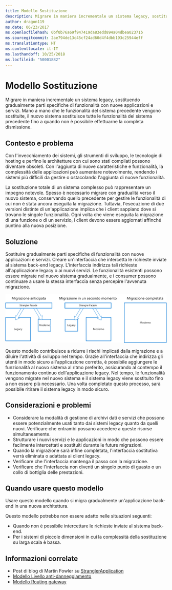 ```yaml
---
title: Modello Sostituzione
description: Migrare in maniera incrementale un sistema legacy, sostituendo gradualmente parti specifiche di funzionalità con nuove applicazioni e servizi.
author: dragon119
ms.date: 06/23/2017
ms.openlocfilehash: 0bf0b76a69f947419da83edd894a04dbea02371b
ms.sourcegitcommit: 2ae794de13c45cf24ad60d4f4dbb193c25944eff
ms.translationtype: HT
ms.contentlocale: it-IT
ms.lasthandoff: 10/25/2018
ms.locfileid: "50001882"
---
```

# <a name="strangler-pattern"></a>Modello Sostituzione

Migrare in maniera incrementale un sistema legacy, sostituendo gradualmente parti specifiche di funzionalità con nuove applicazioni e servizi. Mano a mano che le funzionalità del sistema precedente vengono sostituite, il nuovo sistema sostituisce tutte le funzionalità del sistema precedente fino a quando non è possibile effettuarne la completa dismissione. 

## <a name="context-and-problem"></a>Contesto e problema

Con l'invecchiamento dei sistemi, gli strumenti di sviluppo, le tecnologie di hosting e perfino le architetture con cui sono stati compilati possono diventare obsoleti. Con l'aggiunta di nuove caratteristiche e funzionalità, la complessità delle applicazioni può aumentare notevolmente, rendendo i sistemi più difficili da gestire o ostacolando l'aggiunta di nuove funzionalità.

La sostituzione totale di un sistema complesso può rappresentare un impegno notevole. Spesso è necessario migrare con gradualità verso il nuovo sistema, conservando quello precedente per gestire le funzionalità di cui non è stata ancora eseguita la migrazione. Tuttavia, l'esecuzione di due versioni distinte di un'applicazione implica che i client sappiano dove si trovano le singole funzionalità. Ogni volta che viene eseguita la migrazione di una funzione o di un servizio, i client devono essere aggiornati affinché puntino alla nuova posizione.

## <a name="solution"></a>Soluzione

Sostituire gradualmente parti specifiche di funzionalità con nuove applicazioni e servizi. Creare un'interfaccia che intercetta le richieste inviate al sistema back-end legacy. L'interfaccia indirizza tali richieste all'applicazione legacy o ai nuovi servizi. Le funzionalità esistenti possono essere migrate nel nuovo sistema gradualmente, e i consumer possono continuare a usare la stessa interfaccia senza percepire l'avvenuta migrazione.

![](./_images/strangler.png)  

Questo modello contribuisce a ridurre i rischi implicati dalla migrazione e a diluire l'attività di sviluppo nel tempo. Grazie all'interfaccia che indirizza gli utenti in modo sicuro all'applicazione corretta, è possibile aggiungere le funzionalità al nuovo sistema al ritmo preferito, assicurando al contempo il funzionamento continuo dell'applicazione legacy. Nel tempo, le funzionalità vengono migrate nel nuovo sistema e il sistema legacy viene sostituito fino a non essere più necessario. Una volta completato questo processo, sarà possibile ritirare il sistema legacy in modo sicuro.

## <a name="issues-and-considerations"></a>Considerazioni e problemi

- Considerare la modalità di gestione di archivi dati e servizi che possono essere potenzialmente usati tanto dai sistemi legacy quanto da quelli nuovi. Verificare che entrambi possano accedere a queste risorse simultaneamente.
- Strutturare i nuovi servizi e le applicazioni in modo che possono essere facilmente intercettati e sostituiti durante le future migrazioni.
- Quando la migrazione sarà infine completata, l'interfaccia sostitutiva verrà eliminata o adattata ai client legacy.
- Verificare che l'interfaccia mantenga il passo con la migrazione.
- Verificare che l'interfaccia non diventi un singolo punto di guasto o un collo di bottiglia delle prestazioni.

## <a name="when-to-use-this-pattern"></a>Quando usare questo modello

Usare questo modello quando si migra gradualmente un'applicazione back-end in una nuova architettura.

Questo modello potrebbe non essere adatto nelle situazioni seguenti:

- Quando non è possibile intercettare le richieste inviate al sistema back-end.
- Per i sistemi di piccole dimensioni in cui la complessità della sostituzione su larga scala è bassa.

## <a name="related-guidance"></a>Informazioni correlate

- Post di blog di Martin Fowler su [StranglerApplication](https://www.martinfowler.com/bliki/StranglerApplication.html)
- [Modello Livello anti-danneggiamento](./anti-corruption-layer.md)
- [Modello Routing gateway](./gateway-routing.md)


 

